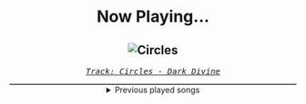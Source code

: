 <div align="center"> 
<h1>Now Playing...</h1>

![Circles](https://i.scdn.co/image/ab67616d00001e02ce3e49a9d2ef8355d3358e1d)
--
_<samp><a href="https://open.spotify.com/track/6ZeBN13PQ0eUi7O6Ym2kJE">Track: Circles - Dark Divine</a></samp>_

<div style="border: 1px #4B5054 solid"></div>
<details>
  <summary>
    Previous played songs
  </summary>
  <table>
    <thead>
      <tr>
        <th>
          Artist
        </th>
        <th>
          Song
        </th>
        <th>
          Link
        </th>
      </tr>
    </thead>
    <tbody>
      <tr><td>Dark Divine</td><td>Circles</td><td><a href="https://open.spotify.com/track/6ZeBN13PQ0eUi7O6Ym2kJE">https://open.spotify.com/track/6ZeBN13PQ0eUi7O6Ym2kJE</a></td></tr><tr><td>Dark Divine</td><td>Halloweentown</td><td><a href="https://open.spotify.com/track/1Z6AlzxE9BwFWttR6uQB5a">https://open.spotify.com/track/1Z6AlzxE9BwFWttR6uQB5a</a></td></tr><tr><td>The Plot In You</td><td>Enemy</td><td><a href="https://open.spotify.com/track/3D0MA3iSnhkVpt0P2o45vu">https://open.spotify.com/track/3D0MA3iSnhkVpt0P2o45vu</a></td></tr><tr><td>Architects</td><td>Animals</td><td><a href="https://open.spotify.com/track/5ofoB8PFmocBXFBEWVb6Vz">https://open.spotify.com/track/5ofoB8PFmocBXFBEWVb6Vz</a></td></tr><tr><td>Bury Tomorrow</td><td>The Seventh Sun</td><td><a href="https://open.spotify.com/track/7xzjDk0zNKszIgcI897O0T">https://open.spotify.com/track/7xzjDk0zNKszIgcI897O0T</a></td></tr><tr><td>Bury Tomorrow</td><td>Forced Divide</td><td><a href="https://open.spotify.com/track/5wRX9t8a8zR63xtCoHBmfO">https://open.spotify.com/track/5wRX9t8a8zR63xtCoHBmfO</a></td></tr><tr><td>The Plot In You</td><td>Paradigm</td><td><a href="https://open.spotify.com/track/6uWWfeZyj1UOGBjrf8fr4G">https://open.spotify.com/track/6uWWfeZyj1UOGBjrf8fr4G</a></td></tr><tr><td>While She Sleeps</td><td>SYSTEMATIC</td><td><a href="https://open.spotify.com/track/7LRotHDhVHU9FE7oWhuFTL">https://open.spotify.com/track/7LRotHDhVHU9FE7oWhuFTL</a></td></tr><tr><td>Halocene</td><td>Unholy</td><td><a href="https://open.spotify.com/track/2UpTMomuMRLktikLrPFSYw">https://open.spotify.com/track/2UpTMomuMRLktikLrPFSYw</a></td></tr><tr><td>Motionless In White</td><td>Meltdown</td><td><a href="https://open.spotify.com/track/6w3hTgFYPaUo6WFz2tEOtX">https://open.spotify.com/track/6w3hTgFYPaUo6WFz2tEOtX</a></td></tr><tr><td>Bullet For My Valentine</td><td>Your Betrayal</td><td><a href="https://open.spotify.com/track/25GC50HslaaruyrKjdu0lP">https://open.spotify.com/track/25GC50HslaaruyrKjdu0lP</a></td></tr><tr><td>In This Moment</td><td>I Would Die for You</td><td><a href="https://open.spotify.com/track/6ACZ1lOkgxm1PUyMvU0cwm">https://open.spotify.com/track/6ACZ1lOkgxm1PUyMvU0cwm</a></td></tr><tr><td>InVisions</td><td>Deadlock</td><td><a href="https://open.spotify.com/track/26mOMdmWApER8nE44kcIID">https://open.spotify.com/track/26mOMdmWApER8nE44kcIID</a></td></tr><tr><td>Somewhere to Call Home</td><td>Void</td><td><a href="https://open.spotify.com/track/4Ux26fIwnvi63uHk4UMRKP">https://open.spotify.com/track/4Ux26fIwnvi63uHk4UMRKP</a></td></tr><tr><td>Cultus Black</td><td>Nevermine</td><td><a href="https://open.spotify.com/track/6K3393HcM30E9ubQYUa70w">https://open.spotify.com/track/6K3393HcM30E9ubQYUa70w</a></td></tr><tr><td>Hidden Place</td><td>Her Portrait in Black</td><td><a href="https://open.spotify.com/track/6p3a6vDsPelyxOHKr5m0bi">https://open.spotify.com/track/6p3a6vDsPelyxOHKr5m0bi</a></td></tr><tr><td>Blind Channel</td><td>Alive or Only Burning (feat. Zero 9:36)</td><td><a href="https://open.spotify.com/track/6nflcOhWmK2e8c6fumYIq8">https://open.spotify.com/track/6nflcOhWmK2e8c6fumYIq8</a></td></tr><tr><td>Shiro SAGISU</td><td>escalon</td><td><a href="https://open.spotify.com/track/6QPfde4se5bL2IgCeKHTym">https://open.spotify.com/track/6QPfde4se5bL2IgCeKHTym</a></td></tr><tr><td>Shiro SAGISU</td><td>Senna</td><td><a href="https://open.spotify.com/track/25kiMMAXt7stItJ5omzoaA">https://open.spotify.com/track/25kiMMAXt7stItJ5omzoaA</a></td></tr><tr><td>Ice Nine Kills</td><td>Rainy Day</td><td><a href="https://open.spotify.com/track/3AkCkuC8LuRFEnvyKBQUOg">https://open.spotify.com/track/3AkCkuC8LuRFEnvyKBQUOg</a></td></tr>
    </tbody>
  </table>
</details>

</div>
